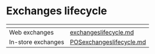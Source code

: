 # Exchanges lifecycle



<table data-view="cards"><thead><tr><th></th><th data-hidden data-card-target data-type="content-ref"></th></tr></thead><tbody><tr><td>Web exchanges</td><td><a href="../exchangeslifecycle.md">exchangeslifecycle.md</a></td></tr><tr><td>In-store exchanges</td><td><a href="../POSexchangeslifecycle.md">POSexchangeslifecycle.md</a></td></tr></tbody></table>
